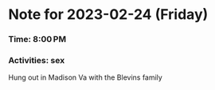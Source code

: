 # Note for 2023-02-24 (Friday)
### Time: 8:00 PM
### Activities: sex

Hung out in Madison Va with the Blevins family
